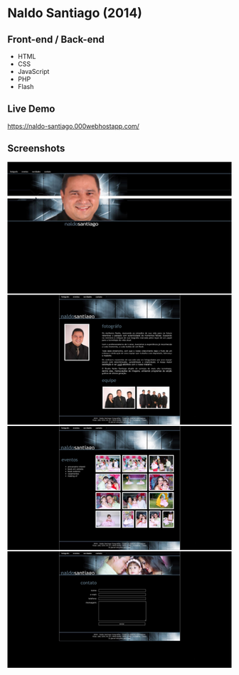 # Naldo Santiago (2014)

## Front-end / Back-end

* HTML
* CSS
* JavaScript
* PHP
* Flash

## Live Demo

https://naldo-santiago.000webhostapp.com/

## Screenshots

![screenshot](design/01-home.jpg)
![screenshot](design/02-bio.jpg)
![screenshot](design/03-eventos.jpg)
![screenshot](design/04-contato.jpg)
